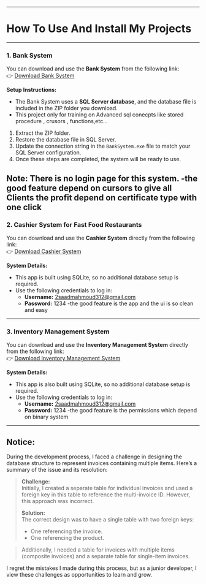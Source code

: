 ______________________________________________________________________________________________________________________________
# How To Use And Install My Projects
______________________________________________________________________________________________________________________________

### 1. Bank System
You can download and use the **Bank System** from the following link:  
👉 [Download Bank System](https://www.mediafire.com/file/55wm3mfsk1acw0r/BankSystem_git.zip/file)

**Setup Instructions:**
- The Bank System uses a **SQL Server database**, and the database file is included in the ZIP folder you download.
- This project only for training on Advanced sql conecpts like stored procedure , crusors , functions,etc...
1. Extract the ZIP folder.
2. Restore the database file in SQL Server.
3. Update the connection string in the `BankSystem.exe` file to match your SQL Server configuration.
4. Once these steps are completed, the system will be ready to use.

**Note:** There is no login page for this system.
-the good feature depend on cursors to give all Clients the profit depend on certificate type with one click
---

### 2. Cashier System for Fast Food Restaurants
You can download and use the **Cashier System** directly from the following link:  
👉 [Download Cashier System](https://www.mediafire.com/file/9x4v1sfgb4hn5ys/Restaurant_Solution_Git.zip/file)

**System Details:**
- This app is built using SQLite, so no additional database setup is required.  
- Use the following credentials to log in:  
  - **Username:** 2saadmahmoud312@gmail.com  
  - **Password:** 1234
-the good feature is the app and the ui is so clean and easy
---

### 3. Inventory Management System
You can download and use the **Inventory Management System** directly from the following link:  
👉 [Download Inventory Management System](https://www.mediafire.com/file/g5c1atwkfnk1s8i/The+Genral+Manager.zip/file)

**System Details:**
- This app is also built using SQLite, so no additional database setup is required.  
- Use the following credentials to log in:  
  - **Username:** 2saadmahmoud312@gmail.com  
  - **Password:** 1234
-the good feature is the permissions which depend on binary system
---

## Notice:
During the development process, I faced a challenge in designing the database structure to represent invoices containing multiple items. Here’s a summary of the issue and its resolution:

> **Challenge:**  
> Initially, I created a separate table for individual invoices and used a foreign key in this table to reference the multi-invoice ID. However, this approach was incorrect.  
>   
> **Solution:**  
> The correct design was to have a single table with two foreign keys:  
> - One referencing the invoice.  
> - One referencing the product.  

> Additionally, I needed a table for invoices with multiple items (composite invoices) and a separate table for single-item invoices.

I regret the mistakes I made during this process, but as a junior developer, I view these challenges as opportunities to learn and grow.
